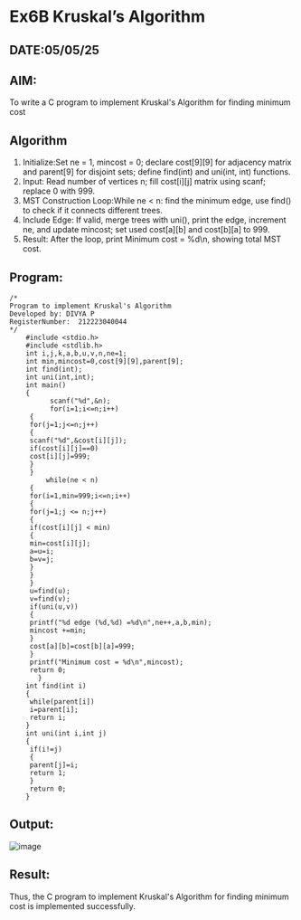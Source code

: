# Ex6B Kruskal’s Algorithm
## DATE:05/05/25
## AIM:
To write a C program to implement Kruskal's Algorithm for finding minimum cost

## Algorithm
1. Initialize:Set ne = 1, mincost = 0; declare cost[9][9] for adjacency matrix and parent[9] for disjoint sets; define find(int) and uni(int, int) functions.
2. Input: Read number of vertices n; fill cost[i][j] matrix using scanf; replace 0 with 999.
3. MST Construction Loop:While ne < n: find the minimum edge, use find() to check if it connects different trees.
4. Include Edge: If valid, merge trees with uni(), print the edge, increment ne, and update mincost; set used cost[a][b] and cost[b][a] to 999. 
5. Result: After the loop, print Minimum cost = %d\n, showing total MST cost.  

## Program:
```
/*
Program to implement Kruskal's Algorithm
Developed by: DIVYA P
RegisterNumber:  212223040044
*/
    #include <stdio.h>
    #include <stdlib.h>
    int i,j,k,a,b,u,v,n,ne=1;
    int min,mincost=0,cost[9][9],parent[9];
    int find(int);
    int uni(int,int);
    int main()
    {
          scanf("%d",&n);
          for(i=1;i<=n;i++)
     {
     for(j=1;j<=n;j++)
     {
     scanf("%d",&cost[i][j]);
     if(cost[i][j]==0)
     cost[i][j]=999;
     }
     }
         while(ne < n)
     {
     for(i=1,min=999;i<=n;i++)
     {
     for(j=1;j <= n;j++)
     {
     if(cost[i][j] < min)
     {
     min=cost[i][j];
     a=u=i;
     b=v=j;
     }
     }
     }
     u=find(u);
     v=find(v);
     if(uni(u,v))
     {
     printf("%d edge (%d,%d) =%d\n",ne++,a,b,min);
     mincost +=min;
     }
     cost[a][b]=cost[b][a]=999;
     }
     printf("Minimum cost = %d\n",mincost);
     return 0;
       }
    int find(int i)
    {
     while(parent[i])
     i=parent[i];
     return i;
    }
    int uni(int i,int j)
    {
     if(i!=j)
     {
     parent[j]=i;
     return 1;
     }
     return 0;
    }

```

## Output:

![image](https://github.com/user-attachments/assets/9b4647d4-d6ea-4e41-861a-0def66a99060)


## Result:
Thus, the C program to implement Kruskal's Algorithm for finding minimum cost is implemented successfully.
